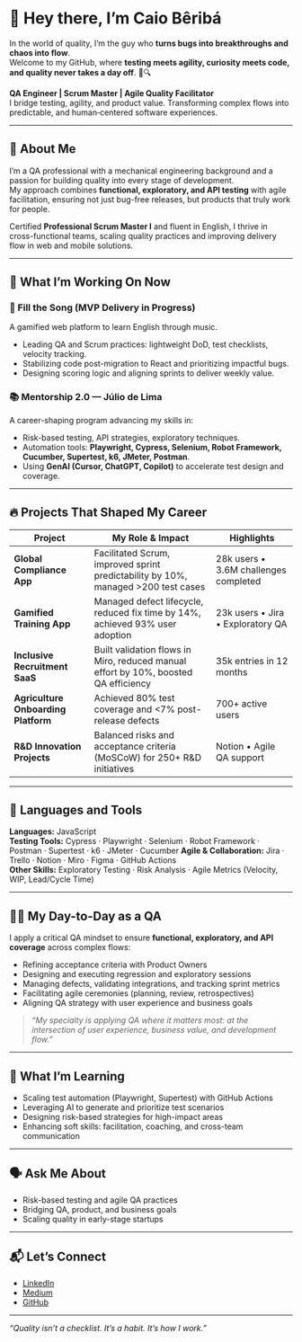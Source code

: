 # 👋 Hey there, I’m Caio Bêribá  

In the world of quality, I’m the guy who **turns bugs into breakthroughs and chaos into flow**.  
Welcome to my GitHub, where **testing meets agility, curiosity meets code, and quality never takes a day off**. 🚀🔍  

**QA Engineer | Scrum Master | Agile Quality Facilitator**  
I bridge testing, agility, and product value. Transforming complex flows into predictable, and human‑centered software experiences.

---

## 🧠 About Me

I’m a QA professional with a mechanical engineering background and a passion for building quality into every stage of development.  
My approach combines **functional, exploratory, and API testing** with agile facilitation, ensuring not just bug-free releases, but products that truly work for people.  

Certified **Professional Scrum Master I** and fluent in English, I thrive in cross-functional teams, scaling quality practices and improving delivery flow in web and mobile solutions.

---

## 🚀 What I’m Working On Now

### 🎵 Fill the Song (MVP Delivery in Progress)
A gamified web platform to learn English through music.  
- Leading QA and Scrum practices: lightweight DoD, test checklists, velocity tracking.  
- Stabilizing code post-migration to React and prioritizing impactful bugs.  
- Designing scoring logic and aligning sprints to deliver weekly value.

### 📚 Mentorship 2.0 — Júlio de Lima
A career-shaping program advancing my skills in:  
- Risk-based testing, API strategies, exploratory techniques.  
- Automation tools: **Playwright, Cypress, Selenium, Robot Framework, Cucumber, Supertest, k6, JMeter, Postman**.  
- Using **GenAI (Cursor, ChatGPT, Copilot)** to accelerate test design and coverage.

---

## 🔥 Projects That Shaped My Career

| Project | My Role & Impact | Highlights |
|--------|------------------|------------|
| **Global Compliance App** | Facilitated Scrum, improved sprint predictability by 10%, managed >200 test cases | 28k users • 3.6M challenges completed |
| **Gamified Training App** | Managed defect lifecycle, reduced fix time by 14%, achieved 93% user adoption | 23k users • Jira • Exploratory QA |
| **Inclusive Recruitment SaaS** | Built validation flows in Miro, reduced manual effort by 10%, boosted QA efficiency | 35k entries in 12 months |
| **Agriculture Onboarding Platform** | Achieved 80% test coverage and <7% post-release defects | 700+ active users |
| **R&D Innovation Projects** | Balanced risks and acceptance criteria (MoSCoW) for 250+ R&D initiatives | Notion • Agile QA support |

---

## 🧰 Languages and Tools

**Languages:** JavaScript  
**Testing Tools:** Cypress · Playwright · Selenium · Robot Framework · Postman · Supertest · k6 · JMeter · Cucumber
**Agile & Collaboration:** Jira · Trello · Notion · Miro · Figma · GitHub Actions  
**Other Skills:** Exploratory Testing · Risk Analysis · Agile Metrics (Velocity, WIP, Lead/Cycle Time)

---

## 👩‍💻 My Day-to-Day as a QA

I apply a critical QA mindset to ensure **functional, exploratory, and API coverage** across complex flows:  
- Refining acceptance criteria with Product Owners  
- Designing and executing regression and exploratory sessions  
- Managing defects, validating integrations, and tracking sprint metrics  
- Facilitating agile ceremonies (planning, review, retrospectives)  
- Aligning QA strategy with user experience and business goals

> *“My specialty is applying QA where it matters most: at the intersection of user experience, business value, and development flow.”*

---

## 🌱 What I’m Learning

- Scaling test automation (Playwright, Supertest) with GitHub Actions  
- Leveraging AI to generate and prioritize test scenarios  
- Designing risk-based strategies for high-impact areas  
- Enhancing soft skills: facilitation, coaching, and cross-team communication

---

## 🗣️ Ask Me About

- Risk-based testing and agile QA practices  
- Bridging QA, product, and business goals  
- Scaling quality in early-stage startups  

---

## 📬 Let’s Connect

- [LinkedIn](https://linkedin.com/in/caioberiba)  
- [Medium](https://medium.com/@caioberiba)  
- [GitHub](https://github.com/caiobberiba)

---

_“Quality isn’t a checklist. It’s a habit. It’s how I work.”_
